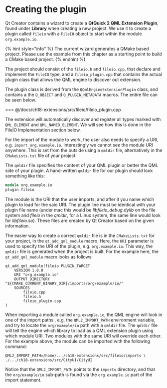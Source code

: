 # Creating the plugin

Qt Creator contains a wizard to create a **QtQuick 2 QML Extension Plugin**, found under **Library** when creating a new project. We use it to create a plugin called `fileio` with a `FileIO` object to start within the module `org.example.io`.

{% hint style="info" %}
The current wizard generates a QMake based project. Please use the example from this chapter as a starting point to build a CMake based project. 
{% endhint %}

The project should consist of the `fileio.h` and `fileio.cpp`, that declare and implement the `FileIO` type, and a `fileio_plugin.cpp` that contains the actual plugin class that allows the QML engine to discover out extension.

The plugin class is derived from the `QQmlEngineExtensionPlugin` class, and contains a the `Q_OBJECT` and `Q_PLUGIN_METADATA` macros. The entire file can be seen below.

<<< @/docs/ch18-extensions/src/fileio/fileio_plugin.cpp

The extension will automatically discover and register all types marked with `QML_ELEMENT` and `QML_NAMED_ELEMENT`. We will see how this is done in the FileIO Implementation section below.

For the import of the module to work, the user also needs to specify a URI, e.g. `import org.example.io`. Interestingly we cannot see the module URI anywhere. This is set from the outside using a `qmldir` file, alternatively in the `CMakeLists.txt` file of your project.

The `qmldir` file specifies the content of your QML plugin or better the QML side of your plugin. A hand-written `qmldir` file for our plugin should look something like this: 

```cpp
module org.example.io
plugin fileio
```

The module is the URI that the user imports, and after it you name which plugin to load for the said URI. The plugin line must be identical with your plugin file name (under mac this would be *libfileio_debug.dylib* on the file system and *fileio* in the *qmldir*, for a Linux system, the same line would look for *libfileio.so*). These files are created by Qt Creator based on the given information. 

The easier way to create a correct `qmldir` file is in the `CMakeLists.txt` for your project, in the `qt_add_qml_module` macro. Here, the `URI` parameter is used to specify the URI of the plugin, e.g. `org.example.io`. This way, the `qmldir` file is generated when the project is built. For the example here, the `qt_add_qml_module` macro looks as follows:

```
qt_add_qml_module(fileio PLUGIN_TARGET
    VERSION 1.0.0
    URI "org.example.io"
    OUTPUT_DIRECTORY "${CMAKE_CURRENT_BINARY_DIR}/imports/org/example/io/"
    SOURCES
        fileio.cpp
        fileio.h
        fileio_plugin.cpp
)
```

When importing a module called `org.example.io`, the QML engine will look in one of the import paths , e.g. the `QML2_IMPORT_PATH` environment variable, and try to locate the `org/example/io` path with a `qmldir` file. The `qmldir` file will tell the engine which library to load as a QML extension plugin using which module URI. Two modules with the same URI will override each other. For the example above, the module can be imported with the following command:

```
QML2_IMPORT_PATH=/home/.../ch18-extensions/src/fileio/imports \
./.../ch18-extensions/src/CityUI/CityUI
```

Notice that the `QML2_IMPORT_PATH` points to the `imports` directory, and that the `org/example/io` sub-path is found via the `org.example.io` part of the import statement.
